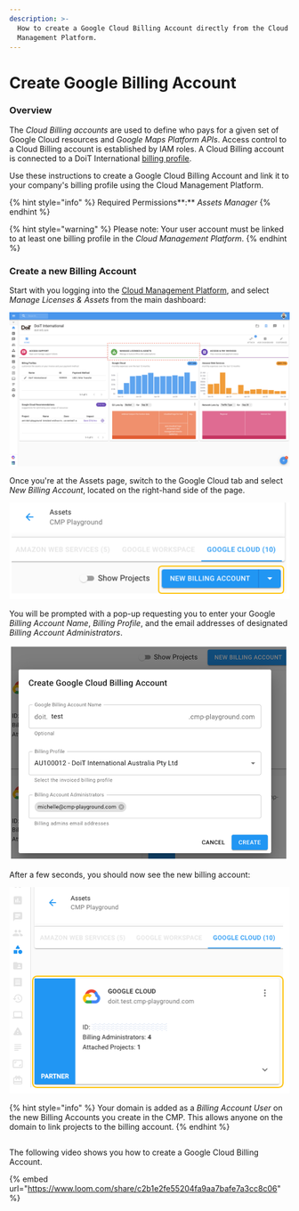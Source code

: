 ```yaml
---
description: >-
  How to create a Google Cloud Billing Account directly from the Cloud
  Management Platform.
---
```


# Create Google Billing Account

### Overview

The _Cloud Billing accounts_ are used to define who pays for a given set of Google Cloud resources and _Google Maps Platform APIs_. Access control to a Cloud Billing account is established by IAM roles. A Cloud Billing account is connected to a DoiT International [billing profile](../invoices-and-payments/setting-up-a-new-billing-profile.md).

Use these instructions to create a Google Cloud Billing Account and link it to your company's billing profile using the Cloud Management Platform. 

{% hint style="info" %}
Required Permissions**:** _Assets Manager_
{% endhint %}

{% hint style="warning" %}
Please note: Your user account must be linked to at least one billing profile in the _Cloud Management Platform_.
{% endhint %}

### Create a new Billing Account

Start with you logging into the [Cloud Management Platform](https://app.doit-intl.com), and select _Manage Licenses & Assets_ from the main dashboard:

![](../.gitbook/assets/transfer-projects.png)

Once you're at the Assets page, switch to the Google Cloud tab and select _New Billing Account_, located on the right-hand side of the page. 

![](../.gitbook/assets/image%20%2864%29.png)

You will be prompted with a pop-up requesting you to enter your Google _Billing Account Name_, _Billing Profile_, and the email addresses of designated _Billing Account Administrators_. 

![](../.gitbook/assets/image%20%28118%29.png)

After a few seconds, you should now see the new billing account:

![](../.gitbook/assets/image%20%2881%29.png)

{% hint style="info" %}
Your domain is added as a _Billing Account User_ on the new Billing Accounts you create in the CMP. This allows anyone on the domain to link projects to the billing account.
{% endhint %}

## 

The following video shows you how to create a Google Cloud Billing Account.

{% embed url="https://www.loom.com/share/c2b1e2fe55204fa9aa7bafe7a3cc8c06" %}




